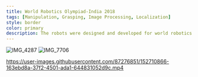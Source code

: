 ```yaml
---
title: World Robotics Olympiad-India 2018
tags: [Manipulation, Grasping, Image Processing, Localization]
style: border
color: primary
description: The robots were designed and developed for world robotics olympiad (WRO) competition during my time at SRM Team Robocon.
---
```

![IMG_4287](https://user-images.githubusercontent.com/87276851/152710853-331765ae-049c-4c6e-9d6c-7e1e67a65ff7.JPG)
![IMG_7706](https://user-images.githubusercontent.com/87276851/152710857-0c369d4f-9439-4a09-b520-71402a6b4931.JPG)


https://user-images.githubusercontent.com/87276851/152710866-163ebd8a-37f2-4501-ada1-644831052d9c.mp4

